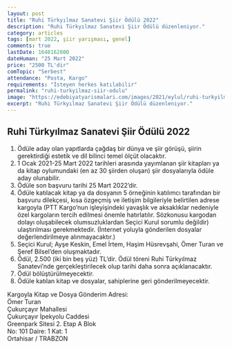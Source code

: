 ```yaml
---
layout: post
title: "Ruhi Türkyılmaz Sanatevi Şiir Ödülü 2022"
description: "Ruhi Türkyılmaz Sanatevi Şiir Ödülü düzenleniyor."
category: articles
tags: [mart 2022, şiir yarışması, genel]
comments: true
lastDate: 1648162800 
dateHuman: "25 Mart 2022"
price: "2500 TL'dir"
comTopic: "Serbest"
attendance: "Posta, Kargo"
requirements: "İsteyen herkes katılabilir"
permalink: "ruhi-turkyilmaz-siir-odulu"
image: "https://edebiyatyarismalari.com/images/2021/eylul/ruhi-turkyilmaz-siir-odulu.png"
excerpt: "Ruhi Türkyılmaz Sanatevi Şiir Ödülü düzenleniyor."
---
```


## Ruhi Türkyılmaz Sanatevi Şiir Ödülü 2022

1. Ödüle aday olan yapıtlarda çağdaş bir dünya ve şiir görüşü, şiirin gerektirdiği estetik ve dil bilinci temel ölçüt olacaktır.
2. 1 Ocak 2021-25 Mart 2022 tarihleri arasında yayımlanan şiir kitapları ya da kitap oylumundaki (en az 30 şiirden oluşan) şiir dosyalarıyla ödüle aday olunabilir.
3. Ödüle son başvuru tarihi 25 Mart 2022’dir.
4. Ödüle katılacak kitap ya da dosyanın 5 örneğinin katılımcı tarafından bir başvuru dilekçesi, kısa özgeçmiş ve iletişim bilgileriyle belirtilen adrese kargoyla (PTT Kargo’nun işleyişindeki yavaşlık ve aksaklıklar nedeniyle özel kargoların tercih edilmesi önemle hatırlatılır. Sözkonusu kargodan dolayı oluşabilecek olumsuzluklardan Seçici Kurul sorumlu değildir) ulaştırılması gerekmektedir. (İnternet yoluyla gönderilen dosyalar değerlendirilmeye alınmayacaktır.)
5. Seçici Kurul; Ayşe Keskin, Emel İrtem, Haşim Hüsrevşahi, Ömer Turan ve Şeref Bilsel’den oluşmaktadır.
6. Ödül, 2.500 (iki bin beş yüz) TL’dir. Ödül töreni Ruhi Türkyılmaz Sanatevi’nde gerçekleştirilecek olup tarihi daha sonra açıklanacaktır.
7. Ödül bölüştürülmeyecektir.
8. Ödüle katılan kitap ve dosyalar, sahiplerine geri gönderilmeyecektir.

Kargoyla Kitap ve Dosya Gönderim Adresi:  
Ömer Turan  
Çukurçayır Mahallesi  
Çukurçayır İpekyolu Caddesi  
Greenpark Sitesi 2. Etap A Blok  
No: 101 Daire: 1 Kat: 1  
Ortahisar / TRABZON
